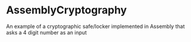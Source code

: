 # AssemblyCryptography
An example of a cryptographic safe/locker implemented in Assembly that asks a 4 digit number as an input

